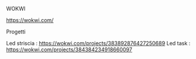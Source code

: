  WOKWI

<https://wokwi.com/>

 Progetti

Led striscia  : <https://wokwi.com/projects/383892876427250689>
Led task  : <https://wokwi.com/projects/384384234918660097>
